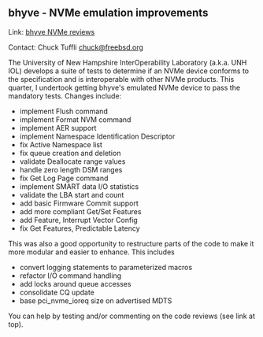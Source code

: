 ## bhyve - NVMe emulation improvements ##

Link:	 [bhyve NVMe reviews](https://reviews.freebsd.org/search/query/xvbcF20W__Km/)  

Contact: Chuck Tuffli <chuck@freebsd.org>  

The University of New Hampshire InterOperability Laboratory
(a.k.a. UNH IOL) develops a suite of tests to determine if an
NVMe device conforms to the specification and is interoperable
with other NVMe products. This quarter, I undertook getting
bhyve's emulated NVMe device to pass the mandatory tests. Changes
include:
 - implement Flush command
 - implement Format NVM command
 - implement AER support
 - implement Namespace Identification Descriptor
 - fix Active Namespace list
 - fix queue creation and deletion
 - validate Deallocate range values
 - handle zero length DSM ranges
 - fix Get Log Page command
 - implement SMART data I/O statistics
 - validate the LBA start and count
 - add basic Firmware Commit support
 - add more compliant Get/Set Features
 - add Feature, Interrupt Vector Config
 - fix Get Features, Predictable Latency

This was also a good opportunity to restructure parts of the code
to make it more modular and easier to enhance. This includes
 - convert logging statements to parameterized macros
 - refactor I/O command handling
 - add locks around queue accesses
 - consolidate CQ update
 - base pci_nvme_ioreq size on advertised MDTS

You can help by testing and/or commenting on the code reviews
(see link at top).

